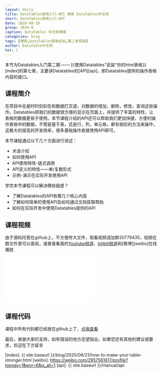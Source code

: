 ```yaml
---
layout: daily
title: DataTables使用入门-API 博客 DataTables中文网
short: DataTables使用入门-API
date: 2020-08-10
group: 2020-8
caption: DataTables 中文网博客
categories: blog
tags: [博客,DataTables使用经验,第二季视频]
author: DataTable中文网
hot: 1
---
```


本节为Datatables入门第二期 —— [《使用Datatables"武装"你的html表格》][index]的第七章，主要讲Datatables的[API][api]，即Datatables提供的操作表格内容的接口。

## 课程简介

在项目中总是时时刻刻在和数据打交道，对数据的增加，删除，修改，查询这些操作。Datatables把我们的数据很方便的显示在页面上，并提供了丰富的特性，让表格的数据更易于使用。本节课程介绍的API还可以帮助我们更加快捷，方便的操作表格中的数据，不管是基于表，还是行，列，单元格，都有相应的方法来操作，这极大的提高的开发效率，很多基础操作直接使用API即可。
<!--more-->

本节课程通过以下几个方面进行讲述：

- 术语介绍
- 如何使用API
- API使用特性-链式调用
- API定义的特性——单/复数形式
- 示例-演示在实际开发使用API

学完本节课程可以解决哪些疑惑？

- 了解Datatables的API有哪几个核心内容
- 了解如何简单的使用API及如何通过文档获取帮助
- 如何在实际开发中使用Datatables提供的API

## 课程视频

由于源码托管在github上，不方便传大文件，观看视频请加群20779435，视频在群文件里可以查阅，或者查看我的[Youtube频道][youtube]、[bilibili频道][bilibili]和[微博][weibo]在线播放

<iframe flag="bilibili" src="//player.bilibili.com/player.html?aid=286626828&bvid=BV13f4y197Rf&cid=223795561&page=1" scrolling="no" border="0" frameborder="no" framespacing="0" allowfullscreen="true"></iframe>

## 课程代码

课程中所有代码都已经放在github上了，[点我查看][github]

最后，谢谢大家的支持，如有错误的地方还望指出，如果您还有其他的建议或要求，欢迎在下方留言


[youtube]: https://www.youtube.com/playlist?list=PLfl1Raz12t6s43Fb--qDoIsBPKHEme7FO
[bilibili]: https://space.bilibili.com/618644465/channel/detail?cid=133983
[github]: https://github.com/ssy341/datatables-season2/tree/master/example01
[index]: {{ site.baseurl }}/blog/2020/06/21/how-to-make-your-table-stronger.html
[weibo]: https://weibo.com/2957561617/profile?topnav=1&wvr=6&is_all=1
[api]: {{ site.baseurl }}/manual/api